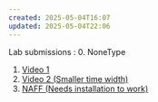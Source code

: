 ```yaml
---
created: 2025-05-04T16:07
updated: 2025-05-04T22:06
---
```

Lab submissions :
0. NoneType
1. [Video 1](./Galaxy.mp4)
2. [Video 2 (Smaller time width)](./BH-Nbody1000.mp4)
3. [NAFF (Needs installation to work) ](https://bitbucket.org/cjantonelli/naffrepo/src/master/)
